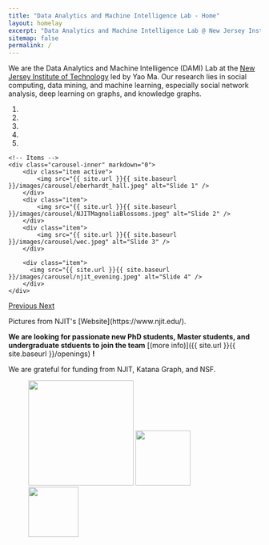```yaml
---
title: "Data Analytics and Machine Intelligence Lab - Home"
layout: homelay
excerpt: "Data Analytics and Machine Intelligence Lab @ New Jersey Institute of Technology."
sitemap: false
permalink: /
---
```


We are the Data Analytics and Machine Intelligence (DAMI) Lab at the [New Jersey Institute of Technology](https://www.njit.edu/) led by Yao Ma. Our research lies in social computing, data mining, and machine learning, especially social network analysis, deep learning on graphs, and knowledge graphs. 

<link rel = "stylesheet" href="/dami-lab/main.css">

<div markdown="0" id="carousel" class="carousel slide" data-ride="carousel" data-interval="4000" data-pause="hover" >
    <!-- Menu -->
    <ol class="carousel-indicators">
        <li data-target="#carousel" data-slide-to="0" class="active"></li>
        <li data-target="#carousel" data-slide-to="1"></li>
        <li data-target="#carousel" data-slide-to="2"></li>
        <li data-target="#carousel" data-slide-to="3"></li>
        <li data-target="#carousel" data-slide-to="4"></li>
        <!-- <li data-target="#carousel" data-slide-to="5"></li>
        <li data-target="#carousel" data-slide-to="6"></li> -->
    </ol>

    <!-- Items -->
    <div class="carousel-inner" markdown="0">
        <div class="item active">
            <img src="{{ site.url }}{{ site.baseurl }}/images/carousel/eberhardt_hall.jpeg" alt="Slide 1" />
        </div>
        <div class="item">
            <img src="{{ site.url }}{{ site.baseurl }}/images/carousel/NJITMagnoliaBlossoms.jpeg" alt="Slide 2" />
        </div>
        <div class="item">
            <img src="{{ site.url }}{{ site.baseurl }}/images/carousel/wec.jpeg" alt="Slide 3" />
        </div>

        <div class="item">
          <img src="{{ site.url }}{{ site.baseurl }}/images/carousel/njit_evening.jpeg" alt="Slide 4" />
        </div>
    </div>
  <a class="left carousel-control" href="#carousel" role="button" data-slide="prev">
    <span class="glyphicon glyphicon-chevron-left" aria-hidden="true"></span>
    <span class="sr-only">Previous</span>
  </a>
  <a class="right carousel-control" href="#carousel" role="button" data-slide="next">
    <span class="glyphicon glyphicon-chevron-right" aria-hidden="true"></span>
    <span class="sr-only">Next</span>
  </a>
</div>

<div class="center">
  <p> Pictures from NJIT's [Website](https://www.njit.edu/).</p>
</div>





 **We are  looking for passionate new PhD students, Master students, and undergraduate stduents to join the team** [(more info)]({{ site.url }}{{ site.baseurl }}/openings) **!**


We are grateful for funding from NJIT, Katana Graph, and NSF. 

<figure class="fourth">
  <img src="{{ site.url }}{{ site.baseurl }}/images/logopic/njit_logo.png" style="width: 210px">
  <img src="{{ site.url }}{{ site.baseurl }}/images/logopic/NSF_Logo.jpeg" style="width: 110px">
  <img src="{{ site.url }}{{ site.baseurl }}/images/logopic/katana_logo.png" style="width: 100px">
</figure>
